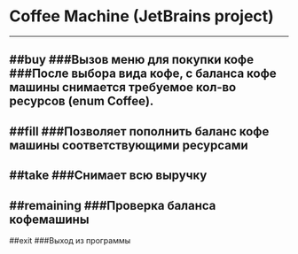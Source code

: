 # Coffee Machine (JetBrains project)
---
##buy
###Вызов меню для покупки кофе
###После выбора вида кофе, с баланса кофе машины снимается требуемое кол-во ресурсов (enum Coffee).
---
##fill
###Позволяет пополнить баланс кофе машины соответствующими ресурсами
---
##take
###Снимает всю выручку
---
##remaining
###Проверка баланса кофемашины
---
##exit
###Выход из программы
